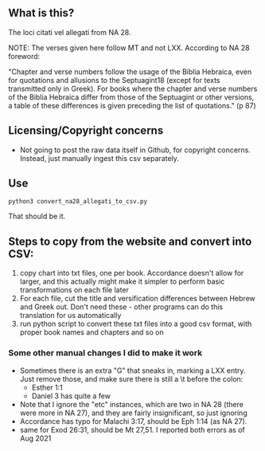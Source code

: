 ## What is this?

The loci citati vel allegati from NA 28. 

NOTE: The verses given here follow MT and not LXX. According to NA 28 foreword: 

"Chapter and verse numbers follow the usage of the Biblia Hebraica, even for quotations and allusions to the Septuagint18 (except for texts transmitted only in Greek). For books where the chapter and verse numbers of the Biblia Hebraica differ from those of the Septuagint or other versions, a table of these differences is given preceding the list of quotations." (p 87)

## Licensing/Copyright concerns

- Not going to post the raw data itself in Github, for copyright concerns. Instead, just manually ingest this csv separately.

## Use
```
python3 convert_na28_allegati_to_csv.py
```

That should be it.

## Steps to copy from the website and convert into CSV:
1) copy chart into txt files, one per book. Accordance doesn't allow for larger, and this actually might make it simpler to perform basic transformations on each file later
2) For each file, cut the title and versification differences between Hebrew and Greek out. Don't need these - other programs can do this translation for us automatically
3) run python script to convert these txt files into a good csv format, with proper book names and chapters and so on

### Some other manual changes I did to make it work
- Sometimes there is an extra "G" that sneaks in, marking a LXX entry. Just remove those, and make sure there is still a \t before the colon:
    * Esther 1:1
    * Daniel 3 has quite a few
- Note that I ignore the "etc" instances, which are two in NA 28 (there were more in NA 27), and they are fairly insignificant, so just ignoring
- Accordance has typo for Malachi 3:17, should be Eph 1:14 (as NA 27). 
- same for Exod 26:31, should be Mt 27,51. I reported both errors as of Aug 2021

